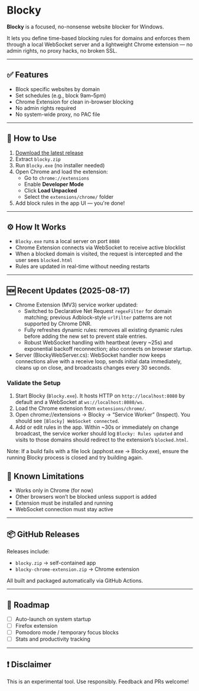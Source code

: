# Blocky

**Blocky** is a focused, no-nonsense website blocker for Windows.

It lets you define time-based blocking rules for domains and enforces them through a local WebSocket server and a lightweight Chrome extension — no admin rights, no proxy hacks, no broken SSL.

---

## ✅ Features

- Block specific websites by domain
- Set schedules (e.g., block 9am–5pm)
- Chrome Extension for clean in-browser blocking
- No admin rights required
- No system-wide proxy, no PAC file

---

## 🚀 How to Use

1. [Download the latest release](https://github.com/your-username/blocky/releases)
2. Extract `blocky.zip`
3. Run `Blocky.exe` (no installer needed)
4. Open Chrome and load the extension:
   - Go to `chrome://extensions`
   - Enable **Developer Mode**
   - Click **Load Unpacked**
   - Select the `extensions/chrome/` folder
5. Add block rules in the app UI — you're done!

---

## ⚙️ How It Works

- `Blocky.exe` runs a local server on port `8080`
- Chrome Extension connects via WebSocket to receive active blocklist
- When a blocked domain is visited, the request is intercepted and the user sees `blocked.html`
- Rules are updated in real-time without needing restarts

---

## 🆕 Recent Updates (2025-08-17)

- Chrome Extension (MV3) service worker updated:
  - Switched to Declarative Net Request `regexFilter` for domain matching; previous Adblock-style `urlFilter` patterns are not supported by Chrome DNR.
  - Fully refreshes dynamic rules: removes all existing dynamic rules before adding the new set to prevent stale entries.
  - Robust WebSocket handling with heartbeat (every ~25s) and exponential backoff reconnection; also connects on browser startup.
- Server (BlockyWebServer.cs): WebSocket handler now keeps connections alive with a receive loop, sends initial data immediately, cleans up on close, and broadcasts changes every 30 seconds.

### Validate the Setup

1. Start Blocky (`Blocky.exe`). It hosts HTTP on `http://localhost:8080` by default and a WebSocket at `ws://localhost:8080/ws`.
2. Load the Chrome extension from `extensions/chrome/`.
3. Open chrome://extensions → Blocky → “Service Worker” (Inspect). You should see `[Blocky] WebSocket connected`.
4. Add or edit rules in the app. Within ~30s or immediately on change broadcast, the service worker should log `Blocky: Rules updated` and visits to those domains should redirect to the extension’s `blocked.html`.

Note: If a build fails with a file lock (apphost.exe → Blocky.exe), ensure the running Blocky process is closed and try building again.

## 🧪 Known Limitations

- Works only in Chrome (for now)
- Other browsers won’t be blocked unless support is added
- Extension must be installed and running
- WebSocket connection must stay active

---

## 📦 GitHub Releases

Releases include:
- `blocky.zip` → self-contained app
- `blocky-chrome-extension.zip` → Chrome extension

All built and packaged automatically via GitHub Actions.

---

## 🔮 Roadmap

- [ ] Auto-launch on system startup
- [ ] Firefox extension
- [ ] Pomodoro mode / temporary focus blocks
- [ ] Stats and productivity tracking

---

## ❗ Disclaimer

This is an experimental tool. Use responsibly. Feedback and PRs welcome!

